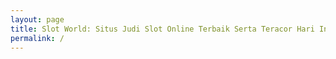 ```yaml
---
layout: page
title: Slot World: Situs Judi Slot Online Terbaik Serta Teracor Hari Ini
permalink: /
---
```


